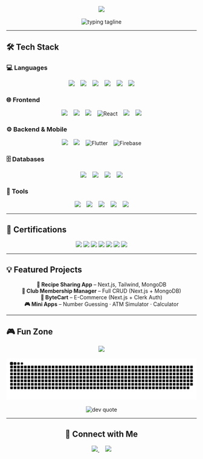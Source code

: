 <!-- 🛰️ Futuristic Header (TV-like banner that always works on GitHub) -->
<p align="center">
  <img src="https://capsule-render.vercel.app/api?type=rect&height=150&color=0:0b1220,100:00f7ff&text=Muhammad%20Haseeb%20Hassan&fontColor=00F7FF&fontSize=36&fontAlign=50&fontAlignY=40&font=Press%20Start%202P&desc=Full%20Stack%20%26%20Mobile%20Developer%20%E2%80%94%20Flutter%20%7C%20React%20%7C%20Next.js%20%7C%20Firebase%20%7C%20MongoDB&descAlign=50&descAlignY=75&stroke=00F7FF&strokeWidth=1" />
</p>

<!-- Tagline (techy monospace typing) -->
<p align="center">
  <img src="https://readme-typing-svg.demolab.com?font=Roboto+Mono&weight=700&size=18&duration=2600&pause=900&color=00F7FF&center=true&vCenter=true&width=800&lines=Building+scalable+web+%2B+mobile+apps;Flutter+%7C+React+%7C+Next.js+%7C+Firebase+%7C+MongoDB;Clean+architecture.+Smooth+UX." alt="typing tagline" />
</p>

---

## 🛠️ Tech Stack

### 💻 Languages
<p align="center">
  <img src="https://skillicons.dev/icons?i=c&theme=dark" height="55"/>&nbsp;&nbsp;&nbsp;
  <img src="https://skillicons.dev/icons?i=cpp&theme=dark" height="55"/>&nbsp;&nbsp;&nbsp;
  <img src="https://skillicons.dev/icons?i=java&theme=dark" height="55"/>&nbsp;&nbsp;&nbsp;
  <img src="https://skillicons.dev/icons?i=js&theme=dark" height="55"/>&nbsp;&nbsp;&nbsp;
  <img src="https://skillicons.dev/icons?i=python&theme=dark" height="55"/>&nbsp;&nbsp;&nbsp;
  <img src="https://skillicons.dev/icons?i=dart&theme=dark" height="55"/>
</p>

### 🌐 Frontend
<p align="center">
  <img src="https://skillicons.dev/icons?i=html&theme=dark" height="55"/>&nbsp;&nbsp;&nbsp;
  <img src="https://skillicons.dev/icons?i=css&theme=dark" height="55"/>&nbsp;&nbsp;&nbsp;
  <img src="https://skillicons.dev/icons?i=tailwind&theme=dark" height="55"/>&nbsp;&nbsp;&nbsp;
  <!-- Animated React -->
  <img src="https://media.giphy.com/media/eNAsjO55tPbgaor7ma/giphy.gif" height="55" title="React"/>&nbsp;&nbsp;&nbsp;
  <img src="https://skillicons.dev/icons?i=nextjs&theme=dark" height="55"/>&nbsp;&nbsp;&nbsp;
  <img src="https://skillicons.dev/icons?i=wordpress&theme=dark" height="55"/>
</p>

### ⚙️ Backend & Mobile
<p align="center">
  <img src="https://skillicons.dev/icons?i=nodejs&theme=dark" height="55"/>&nbsp;&nbsp;&nbsp;
  <img src="https://skillicons.dev/icons?i=express&theme=dark" height="55"/>&nbsp;&nbsp;&nbsp;
  <!-- Animated Flutter -->
  <img src="https://media.giphy.com/media/du3J3cXyzhj75IOgvA/giphy.gif" height="55" title="Flutter"/>&nbsp;&nbsp;&nbsp;
  <!-- Animated Firebase -->
  <img src="https://media.giphy.com/media/Ri2TUcKlaOcaDBxFpY/giphy.gif" height="55" title="Firebase"/>
</p>

### 🗄️ Databases
<p align="center">
  <img src="https://skillicons.dev/icons?i=mongodb&theme=dark" height="55"/>&nbsp;&nbsp;&nbsp;
  <img src="https://skillicons.dev/icons?i=firebase&theme=dark" height="55"/>&nbsp;&nbsp;&nbsp;
  <img src="https://skillicons.dev/icons?i=postgresql&theme=dark" height="55"/>&nbsp;&nbsp;&nbsp;
  <img src="https://skillicons.dev/icons?i=mysql&theme=dark" height="55"/>
</p>

### 🔧 Tools
<p align="center">
  <img src="https://skillicons.dev/icons?i=git&theme=dark" height="55"/>&nbsp;&nbsp;&nbsp;
  <img src="https://skillicons.dev/icons?i=github&theme=dark" height="55"/>&nbsp;&nbsp;&nbsp;
  <img src="https://skillicons.dev/icons?i=linux&theme=dark" height="55"/>&nbsp;&nbsp;&nbsp;
  <img src="https://skillicons.dev/icons?i=postman&theme=dark" height="55"/>&nbsp;&nbsp;&nbsp;
  <img src="https://skillicons.dev/icons?i=vscode&theme=dark" height="55"/>
</p>

---

## 📜 Certifications
<p align="center">
  <img src="https://img.shields.io/badge/Flutter%20%26%20Dart%20-%20Complete%20App%20Development-Packt-0a84ff?style=for-the-badge&logo=flutter&logoColor=white"/>
  <img src="https://img.shields.io/badge/Introduction%20to%20Java%20Programming-Coursera-ff7a00?style=for-the-badge&logo=java&logoColor=white"/>
  <img src="https://img.shields.io/badge/Crash%20Course%20on%20Python-Google-ffd343?style=for-the-badge&logo=python&logoColor=black"/>
  <img src="https://img.shields.io/badge/Flutter%20%26%20Dart%3A%20Mobile%20Apps-IBM-6a5acd?style=for-the-badge&logo=ibm&logoColor=white"/>
  <img src="https://img.shields.io/badge/Data%20Persistence%20%26%20Firebase-Packt-fbbc04?style=for-the-badge&logo=firebase&logoColor=black"/>
  <img src="https://img.shields.io/badge/Getting%20Started%20with%20Flutter-Packt-7b61ff?style=for-the-badge&logo=flutter&logoColor=white"/>
  <img src="https://img.shields.io/badge/Advanced%20Flutter%20UI%20%26%20State%20Management-Packt-00c2ff?style=for-the-badge&logo=flutter&logoColor=white"/>
</p>

---

## 💡 Featured Projects
<p align="center">
  <b>📱 Recipe Sharing App</b> – Next.js, Tailwind, MongoDB<br/>
  <b>👥 Club Membership Manager</b> – Full CRUD (Next.js + MongoDB)<br/>
  <b>🛒 ByteCart</b> – E-Commerce (Next.js + Clerk Auth)<br/>
  <b>🎮 Mini Apps</b> – Number Guessing · ATM Simulator · Calculator<br/>
</p>

---

## 🎮 Fun Zone
<!-- Neon divider to make the area feel alive -->
<p align="center">
  <img src="https://capsule-render.vercel.app/api?type=waving&height=120&color=0:00f7ff,100:111827&section=footer&reversal=true&text=Arcade%20Zone&font=Orbitron&fontSize=28&fontColor=ffffff&animation=twinkling" />
</p>

<!-- Snake (kept) -->
<p align="center">
  <img src="https://raw.githubusercontent.com/Platane/snk/output/github-contribution-grid-snake-dark.svg" alt="snake animation" />
</p>

<!-- Add a cool dev-quote image so it’s not empty -->
<p align="center">
  <img src="https://quotes-github-readme.vercel.app/api?type=horizontal&theme=radical" alt="dev quote" />
</p>

---

<h2 align="center">🔗 Connect with Me</h2>
<p align="center">
  <a href="https://www.linkedin.com/in/muhammad-haseeb-hassan-9397a22b5">
    <img src="https://skillicons.dev/icons?i=linkedin&theme=dark" height="56" />
  </a>
  &nbsp;&nbsp;&nbsp;
  <a href="https://github.com/mhaseebhassan">
    <img src="https://skillicons.dev/icons?i=github&theme=dark" height="56" />
  </a>
</p>
